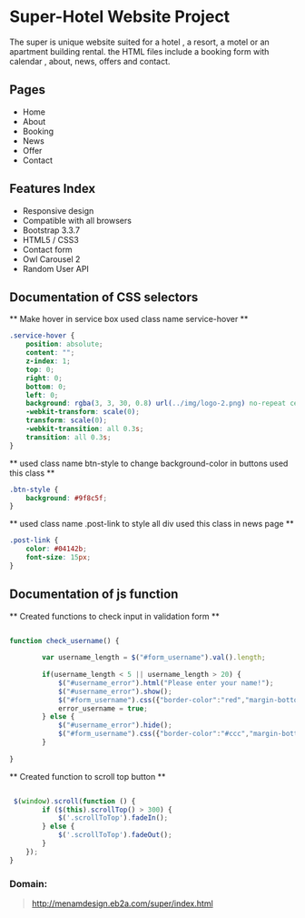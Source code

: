 
# Super-Hotel Website Project


The super is unique website suited for a hotel , a resort, a motel or an apartment building rental. the HTML files include a booking form with calendar , about, news,  offers and contact.


## Pages

- Home
- About
- Booking
- News
- Offer
- Contact

## Features Index

- Responsive design
- Compatible with all browsers
- Bootstrap 3.3.7
- HTML5 / CSS3
- Contact form
- Owl Carousel 2
- Random User API

## Documentation of CSS selectors

** Make hover in service box used class name service-hover **

```css
.service-hover {
    position: absolute;
    content: "";
    z-index: 1;
    top: 0;
    right: 0;
    bottom: 0;
    left: 0;
    background: rgba(3, 3, 30, 0.8) url(../img/logo-2.png) no-repeat center center;
    -webkit-transform: scale(0);
    transform: scale(0);
    -webkit-transition: all 0.3s;
    transition: all 0.3s;
}
```

** used class name btn-style to change background-color in buttons used this class **

```css
.btn-style {
    background: #9f8c5f;
}
```

** used class name .post-link to style all div used this class in news page **

```css
.post-link {
    color: #04142b;
    font-size: 15px;
}
```

## Documentation of js function

** Created functions to check input in validation form **

```js

function check_username() {
	
		var username_length = $("#form_username").val().length;
		
		if(username_length < 5 || username_length > 20) {
			$("#username_error").html("Please enter your name!");
			$("#username_error").show();
			$("#form_username").css({"border-color":"red","margin-bottom":"25px"});
			error_username = true;
		} else {
			$("#username_error").hide();
			$("#form_username").css({"border-color":"#ccc","margin-bottom":"35px"});
		}
	
}
```





** Created function to scroll top button **

```js

 $(window).scroll(function () {
        if ($(this).scrollTop() > 300) {
            $('.scrollToTop').fadeIn();
        } else {
            $('.scrollToTop').fadeOut();
        }
    });
}
```

### Domain: 
>http://menamdesign.eb2a.com/super/index.html